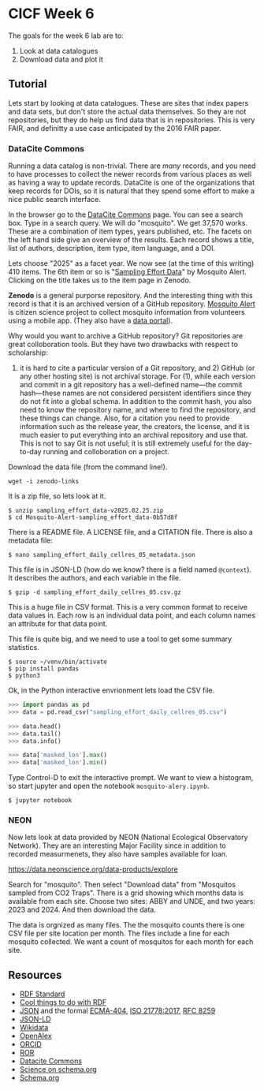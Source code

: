 # CICF Week 6

The goals for the week 6 lab are to:

1. Look at data catalogues
1. Download data and plot it

## Tutorial


Lets start by looking at data catalogues.
These are sites that index papers and data sets, but don't store the actual data themselves.
So they are not repositories, but they do help us find data that is in repositories.
This is very FAIR, and definitty a use case anticipated by the 2016 FAIR paper.

### DataCite Commons

Running a data catalog is non-trivial.
There are _many_ records, and you need to have processes to collect the newer records from various places as well as having a way to update records.
DataCite is one of the organizations that keep records for DOIs, so it is natural that they spend some effort to make a nice public search interface.

In the browser go to the [DataCite Commons][] page.
You can see a search box.
Type in a search query. We will do "mosquito".
We get 37,570 works.
These are a combination of item types, years published, etc.
The facets on the left hand side give an overview of the results.
Each record shows a title, list of authors, description, item type, item language, and a DOI.

Lets choose "2025" as a facet year.
We now see (at the time of this writing) 410 items.
The 6th item or so is "[Sampling Effort Data][]" by Mosquito Alert.
Clicking on the title takes us to the item page in Zenodo.

**Zenodo** is a general purporse repository.
And the interesting thing with this record is that it is an archived version of a GitHub repository.
[Mosquito Alert][] is citizen science project to collect mosquito information from volunteers using a mobile app.
(They also have a [data portal][]).

Why would you want to archive a GitHub repository?
Git repositories are great colloboration tools.
But they have two drawbacks with respect to scholarship:
1) it is hard to cite a particular version of a Git repository, and 2) GitHub (or any other hosting site) is not archival storage.
For (1), while each version and commit in a git repository has a well-defined name—the commit hash—these names are not considered persistent identifiers since they do not fit into a global schema. In addition to the commit hash, you also need to know the repository name, and where to find the repository, and these things can change. Also, for a citation you need to provide information such as the release year, the creators, the license, and it is much easier to put everything into an archival repository and use that.
This is not to say Git is not useful; it is still extremely useful for the day-to-day running and colloboration on a project.

Download the data file (from the command line!).

    wget -i zenodo-links

It is a zip file, so lets look at it.

    $ unzip sampling_effort_data-v2025.02.25.zip
    $ cd Mosquito-Alert-sampling_effort_data-0b57d8f

There is a README file. A LICENSE file, and a CITATION file.
There is also a metadata file:

    $ nano sampling_effort_daily_cellres_05_metadata.json

This file is in JSON-LD (how do we know? there is a field named `@context`).
It describes the authors, and each variable in the file.

    $ gzip -d sampling_effort_daily_cellres_05.csv.gz

This is a huge file in CSV format. This is a very common format to receive data values in.
Each row is an individual data point, and each column names an attribute for that data point.

This file is quite big, and we need to use a tool to get some summary statistics.

    $ source ~/venv/bin/activate
    $ pip install pandas
    $ python3

Ok, in the Python interactive envrionment lets load the CSV file.

```python
>>> import pandas as pd
>>> data = pd.read_csv("sampling_effort_daily_cellres_05.csv")

>>> data.head()
>>> data.tail()
>>> data.info()

>>> data['masked_lon'].max()
>>> data['masked_lon'].min()
```

Type Control-D to exit the interactive prompt.
We want to view a histogram, so start jupyter and open the notebook `mosquito-alery.ipynb`.

    $ jupyter notebook


[DataCite Commons]: https://commons.datacite.org/
[Sampling Effort Data]: https://commons.datacite.org/doi.org/10.5281/zenodo.5802476
[Mosquito Alert]: https://www.mosquitoalert.com/
[data portal]: https://labs.mosquitoalert.com/metadata_public_portal/README.html



### NEON

Now lets look at data provided by NEON (National Ecological Observatory Network).
They are an interesting Major Facility since in addition to recorded measurmenets,
they also have samples available for loan.

https://data.neonscience.org/data-products/explore

Search for "mosquito". Then select "Download data" from "Mosquitos sampled from CO2 Traps".
There is a grid showing which months data is available from each site.
Choose two sites: ABBY and UNDE, and two years: 2023 and 2024.
And then download the data.

The data is orgnized as many files.
The the mosquito counts there is one CSV file per site location per month.
The files include a line for each mosquito collected.
We want a count of mosquitos for each month for each site.



## Resources

* [RDF Standard](https://www.w3.org/RDF/)
* [Cool things to do with RDF](https://medium.com/@dallemang/jug-o-cool-things-i-do-with-rdf-3cdb5b059192)
* [JSON](https://www.json.org/json-en.html) and the formal [ECMA-404](https://ecma-international.org/publications-and-standards/standards/ecma-404/), [ISO 21778:2017](https://www.iso.org/standard/71616.html), [RFC 8259](https://datatracker.ietf.org/doc/html/rfc8259)
* [JSON-LD](https://json-ld.org/)
* [Wikidata](https://www.wikidata.org/wiki/Wikidata:Main_Page)
* [OpenAlex](https://openalex.org/)
* [ORCID](https://orcid.org/)
* [ROR](https://ror.org/)
* [Datacite Commons](http://commons.datacite.org)
* [Science on schema.org](https://github.com/ESIPFed/science-on-schema.org)
* [Schema.org](https://schema.org/)

